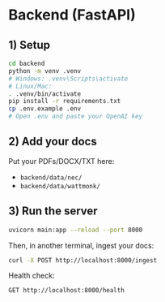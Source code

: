 # Backend (FastAPI)

## 1) Setup
```bash
cd backend
python -m venv .venv
# Windows: .venv\Scripts\activate
# Linux/Mac:
. .venv/bin/activate
pip install -r requirements.txt
cp .env.example .env
# Open .env and paste your OpenAI key
```

## 2) Add your docs
Put your PDFs/DOCX/TXT here:
- `backend/data/nec/`
- `backend/data/wattmonk/`

## 3) Run the server
```bash
uvicorn main:app --reload --port 8000
```
Then, in another terminal, ingest your docs:
```bash
curl -X POST http://localhost:8000/ingest
```

Health check:
```
GET http://localhost:8000/health
```
